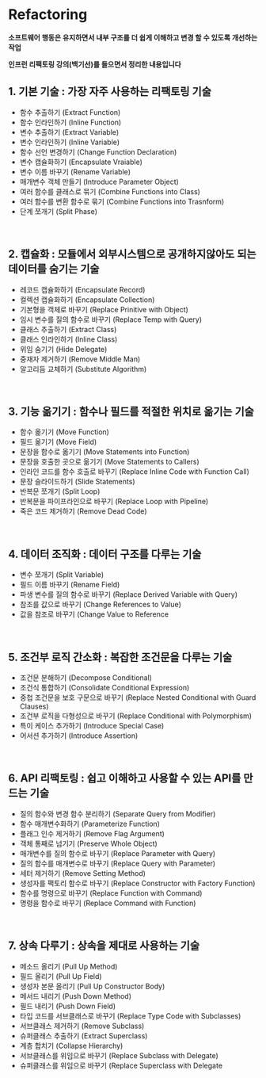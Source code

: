 # Refactoring

**소프트웨어 행동은 유지하면서 내부 구조를 더 쉽게 이해하고 변경 할 수 있도록 개선하는 작업**

**인프런 리팩토링 강의(백기선)를 들으면서 정리한 내용입니다**


## 1. 기본 기술 : 가장 자주 사용하는 리팩토링 기술
- 함수 추출하기 (Extract Function) 
- 함수 인라인하기 (Inline Function) 
-  변수 추출하기 (Extract Variable)
- 변수 인라인하기 (Inline Variable)
- 함수 선언 변경하기 (Change Function Declaration) 
- 변수 캡슐화하기 (Encapsulate Vraiable) 
- 변수 이름 바꾸기 (Rename Variable)
- 매개변수 객체 만들기 (Introduce Parameter Object) 
- 여러 함수를 클래스로 묶기 (Combine Functions into Class) 
- 여러 함수를 변환 함수로 묶기 (Combine Functions into Trasnform) 
- 단계 쪼개기 (Split Phase)
<br>

## 2. 캡슐화 : 모듈에서 외부시스템으로 공개하지않아도 되는 데이터를 숨기는 기술
- 레코드 캡슐화하기 (Encapsulate Record) 
- 컬렉션 캡슐화하기 (Encapsulate Collection) 
- 기본형을 객체로 바꾸기 (Replace Prinitive with Object) 
- 임시 변수를 질의 함수로 바꾸기 (Replace Temp with Query) 
- 클래스 추출하기 (Extract Class) 
- 클래스 인라인하기 (Inline Class) 
- 위임 숨기기 (Hide Delegate) 
- 중재자 제거하기 (Remove Middle Man) 
- 알고리듬 교체하기 (Substitute Algorithm)
<br>

## 3. 기능 옮기기 : 함수나 필드를 적절한 위치로 옮기는 기술
- 함수 옮기기 (Move Function) 
- 필드 옮기기 (Move Field) 
- 문장을 함수로 옮기기 (Move Statements into Function) 
- 문장을 호출한 곳으로 옮기기 (Move Statements to Callers) 
- 인라인 코드를 함수 호출로 바꾸기 (Replace Inline Code with Function Call) 
- 문장 슬라이드하기 (Slide Statements) 
- 반복문 쪼개기 (Split Loop) 
- 반복문을 파이프라인으로 바꾸기 (Replace Loop with Pipeline) 
- 죽은 코드 제거하기 (Remove Dead Code)
<br>

## 4. 데이터 조직화 : 데이터 구조를 다루는 기술
- 변수 쪼개기 (Split Variable) 
- 필드 이름 바꾸기 (Rename Field) 
- 파생 변수를 질의 함수로 바꾸기 (Replace Derived Variable with Query) 
- 참조를 값으로 바꾸기 (Change References to Value) 
- 값을 참조로 바꾸기 (Change Value to Reference
<br>

## 5. 조건부 로직 간소화 : 복잡한 조건문을 다루는 기술
- 조건문 분해하기 (Decompose Conditional) 
- 조건식 통합하기 (Consolidate Conditional Expression) 
- 중첩 조건문을 보호 구문으로 바꾸기 (Replace Nested Conditional with Guard Clauses) 
- 조건부 로직을 다형성으로 바꾸기 (Replace Conditional with Polymorphism) 
- 특이 케이스 추가하기 (Introduce Special Case) 
- 어서션 추가하기 (Introduce Assertion)
<br>

## 6. API 리팩토링 : 쉽고 이해하고 사용할 수 있는 API를 만드는 기술
- 질의 함수와 변경 함수 분리하기 (Separate Query from Modifier) 
- 함수 매개변수화하기 (Parameterize Function) 
- 플래그 인수 제거하기 (Remove Flag Argument) 
- 객체 통째로 넘기기 (Preserve Whole Object) 
- 매개변수를 질의 함수로 바꾸기 (Replace Parameter with Query) 
- 질의 함수를 매개변수로 바꾸기 (Replace Query with Parameter) 
- 세터 제거하기 (Remove Setting Method) 
- 생성자를 팩토리 함수로 바꾸기 (Replace Constructor with Factory Function) 
- 함수를 명령으로 바꾸기 (Replace Function with Command) 
- 명령을 함수로 바꾸기 (Replace Command with Function)
<br>

## 7. 상속 다루기 : 상속을 제대로 사용하는 기술
- 메소드 올리기 (Pull Up Method) 
- 필드 올리기 (Pull Up Field) 
- 생성자 본문 올리기 (Pull Up Constructor Body) 
- 메서드 내리기 (Push Down Method) 
- 필드 내리기 (Push Down Field) 
- 타입 코드를 서브클래스로 바꾸기 (Replace Type Code with Subclasses) 
- 서브클래스 제거하기 (Remove Subclass) 
- 슈퍼클래스 추출하기 (Extract Superclass) 
- 계층 합치기 (Collapse Hierarchy) 
- 서브클래스를 위임으로 바꾸기 (Replace Subclass with Delegate) 
- 슈퍼클래스를 위임으로 바꾸기 (Replace Superclass with Delegate
